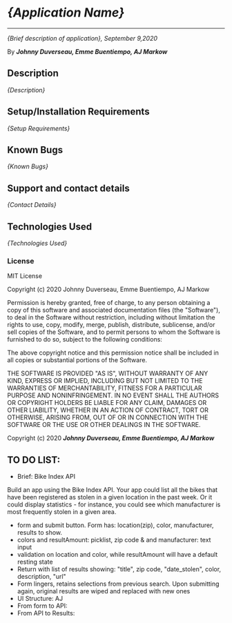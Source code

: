 # *{Application Name}*

* * *
*{Brief description of application}, September 9,2020*

By ***Johnny Duverseau, Emme Buentiempo, AJ Markow***


## Description

*{Description}*


## Setup/Installation Requirements

*{Setup Requirements}*


## Known Bugs

*{Known Bugs}*

## Support and contact details

*{Contact Details}*


## Technologies Used

*{Technologies Used}*

### License

MIT License

Copyright (c) 2020 Johnny Duverseau, Emme Buentiempo, AJ Markow

Permission is hereby granted, free of charge, to any person obtaining a copy
of this software and associated documentation files (the "Software"), to deal
in the Software without restriction, including without limitation the rights
to use, copy, modify, merge, publish, distribute, sublicense, and/or sell
copies of the Software, and to permit persons to whom the Software is
furnished to do so, subject to the following conditions:

The above copyright notice and this permission notice shall be included in all
copies or substantial portions of the Software.

THE SOFTWARE IS PROVIDED "AS IS", WITHOUT WARRANTY OF ANY KIND, EXPRESS OR
IMPLIED, INCLUDING BUT NOT LIMITED TO THE WARRANTIES OF MERCHANTABILITY,
FITNESS FOR A PARTICULAR PURPOSE AND NONINFRINGEMENT. IN NO EVENT SHALL THE
AUTHORS OR COPYRIGHT HOLDERS BE LIABLE FOR ANY CLAIM, DAMAGES OR OTHER
LIABILITY, WHETHER IN AN ACTION OF CONTRACT, TORT OR OTHERWISE, ARISING FROM,
OUT OF OR IN CONNECTION WITH THE SOFTWARE OR THE USE OR OTHER DEALINGS IN THE
SOFTWARE.

Copyright (c) 2020 ***Johnny Duverseau, Emme Buentiempo, AJ Markow***

## TO DO LIST:

- Brief: Bike Index API

Build an app using the Bike Index API. Your app could list all the bikes that have been registered as stolen in a given location in the past week. Or it could display statistics - for instance, you could see which manufacturer is most frequently stolen in a given area.

- form and submit button. Form has: location(zip), color, manufacturer, results to show.
- colors and resultAmount: picklist, zip code & and manufacturer: text input
- validation on location and color, while resultAmount will have a default resting state
- Return with list of results showing: "title", zip code, "date_stolen", color, description, "url"
- Form lingers, retains selections from previous search. Upon submitting again, original results are wiped and replaced with new ones
- UI Structure: AJ
- From form to API:
- From API to Results: